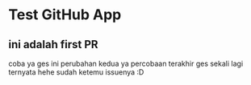 # Test GitHub App

## ini adalah first PR
coba ya ges
ini perubahan kedua ya
percobaan terakhir ges
sekali lagi ternyata hehe
sudah ketemu issuenya :D
